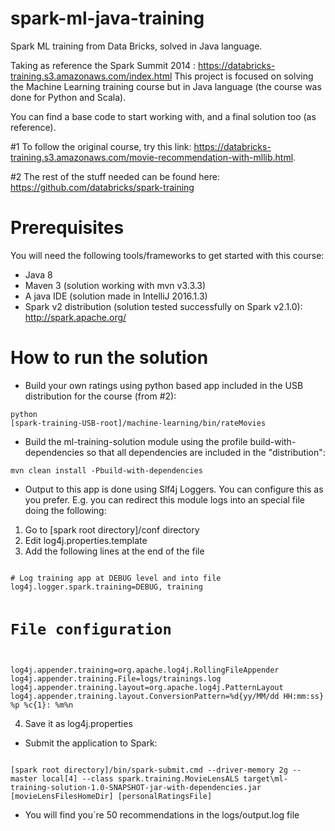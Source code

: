 # spark-ml-java-training
Spark ML training from Data Bricks, solved in Java language.

Taking as reference the Spark Summit 2014 : https://databricks-training.s3.amazonaws.com/index.html This project is focused on solving the Machine Learning training course but in Java language (the course was done for Python and Scala).

You can find a base code to start working with, and a final solution too (as reference).

#1 To follow the original course, try this link: https://databricks-training.s3.amazonaws.com/movie-recommendation-with-mllib.html.

#2 The rest of the stuff needed can be found here: https://github.com/databricks/spark-training

# Prerequisites

You will need the following tools/frameworks to get started with this course:

* Java 8
* Maven 3 (solution working with mvn v3.3.3)
* A java IDE (solution made in IntelliJ 2016.1.3)
* Spark v2 distribution (solution tested successfully on Spark v2.1.0): http://spark.apache.org/

# How to run the solution
* Build your own ratings using python based app included in the USB distribution for the course (from #2):

<code>python [spark-training-USB-root]/machine-learning/bin/rateMovies</code>

* Build the ml-training-solution module using the profile build-with-dependencies so that all dependencies are included in the "distribution":

<code>mvn clean install -Pbuild-with-dependencies</code>

* Output to this app is done using Slf4j Loggers. You can configure this as you prefer. E.g. you can redirect this module logs into an special file doing the following:
1. Go to [spark root directory]/conf directory
2. Edit log4j.properties.template
3. Add the following lines at the end of the file

<code>
# Log training app at DEBUG level and into file
log4j.logger.spark.training=DEBUG, training

# File configuration
log4j.appender.training=org.apache.log4j.RollingFileAppender
log4j.appender.training.File=logs/trainings.log
log4j.appender.training.layout=org.apache.log4j.PatternLayout
log4j.appender.training.layout.ConversionPattern=%d{yy/MM/dd HH:mm:ss} %p %c{1}: %m%n
</code>

4. Save it as log4j.properties

* Submit the application to Spark:

<code>
[spark root directory]/bin/spark-submit.cmd --driver-memory 2g --master local[4] --class spark.training.MovieLensALS target\ml-training-solution-1.0-SNAPSHOT-jar-with-dependencies.jar [movieLensFilesHomeDir] [personalRatingsFile]
</code>

* You will find you´re 50 recommendations in the logs/output.log file
